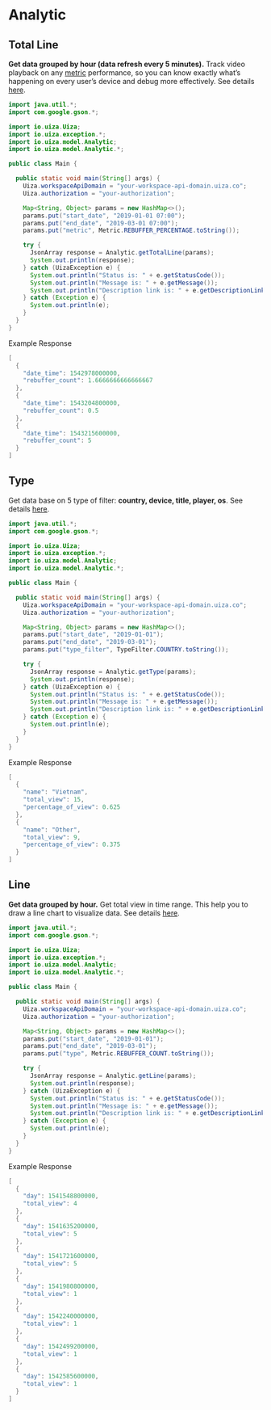 # Analytic

## Total Line

**Get data grouped by hour (data refresh every 5 minutes).**
Track video playback on any [metric](https://docs.uiza.io/#analytic-metrics) performance, so you can know exactly what’s happening on every user’s device and debug more effectively.
See details [here](https://docs.uiza.io/#total-line).

```java
import java.util.*;
import com.google.gson.*;

import io.uiza.Uiza;
import io.uiza.exception.*;
import io.uiza.model.Analytic;
import io.uiza.model.Analytic.*;

public class Main {

  public static void main(String[] args) {
    Uiza.workspaceApiDomain = "your-workspace-api-domain.uiza.co";
    Uiza.authorization = "your-authorization";

    Map<String, Object> params = new HashMap<>();
    params.put("start_date", "2019-01-01 07:00");
    params.put("end_date", "2019-03-01 07:00");
    params.put("metric", Metric.REBUFFER_PERCENTAGE.toString());

    try {
      JsonArray response = Analytic.getTotalLine(params);
      System.out.println(response);
    } catch (UizaException e) {
      System.out.println("Status is: " + e.getStatusCode());
      System.out.println("Message is: " + e.getMessage());
      System.out.println("Description link is: " + e.getDescriptionLink());
    } catch (Exception e) {
      System.out.println(e);
    }
  }
}
```

Example Response

```java
[
  {
    "date_time": 1542978000000,
    "rebuffer_count": 1.6666666666666667
  },
  {
    "date_time": 1543204800000,
    "rebuffer_count": 0.5
  },
  {
    "date_time": 1543215600000,
    "rebuffer_count": 5
  }
]
```

## Type

Get data base on 5 type of filter: **country, device, title, player, os**.
See details [here](https://docs.uiza.io/#type).

```java
import java.util.*;
import com.google.gson.*;

import io.uiza.Uiza;
import io.uiza.exception.*;
import io.uiza.model.Analytic;
import io.uiza.model.Analytic.*;

public class Main {

  public static void main(String[] args) {
    Uiza.workspaceApiDomain = "your-workspace-api-domain.uiza.co";
    Uiza.authorization = "your-authorization";

    Map<String, Object> params = new HashMap<>();
    params.put("start_date", "2019-01-01");
    params.put("end_date", "2019-03-01");
    params.put("type_filter", TypeFilter.COUNTRY.toString());

    try {
      JsonArray response = Analytic.getType(params);
      System.out.println(response);
    } catch (UizaException e) {
      System.out.println("Status is: " + e.getStatusCode());
      System.out.println("Message is: " + e.getMessage());
      System.out.println("Description link is: " + e.getDescriptionLink());
    } catch (Exception e) {
      System.out.println(e);
    }
  }
}
```

Example Response

```java
[
  {
    "name": "Vietnam",
    "total_view": 15,
    "percentage_of_view": 0.625
  },
  {
    "name": "Other",
    "total_view": 9,
    "percentage_of_view": 0.375
  }
]
```

## Line

**Get data grouped by hour.**
Get total view in time range.
This help you to draw a line chart to visualize data.
See details [here](https://docs.uiza.io/#line).

```java
import java.util.*;
import com.google.gson.*;

import io.uiza.Uiza;
import io.uiza.exception.*;
import io.uiza.model.Analytic;
import io.uiza.model.Analytic.*;

public class Main {

  public static void main(String[] args) {
    Uiza.workspaceApiDomain = "your-workspace-api-domain.uiza.co";
    Uiza.authorization = "your-authorization";

    Map<String, Object> params = new HashMap<>();
    params.put("start_date", "2019-01-01");
    params.put("end_date", "2019-03-01");
    params.put("type", Metric.REBUFFER_COUNT.toString());

    try {
      JsonArray response = Analytic.getLine(params);
      System.out.println(response);
    } catch (UizaException e) {
      System.out.println("Status is: " + e.getStatusCode());
      System.out.println("Message is: " + e.getMessage());
      System.out.println("Description link is: " + e.getDescriptionLink());
    } catch (Exception e) {
      System.out.println(e);
    }
  }
}
```

Example Response

```java
[
  {
    "day": 1541548800000,
    "total_view": 4
  },
  {
    "day": 1541635200000,
    "total_view": 5
  },
  {
    "day": 1541721600000,
    "total_view": 5
  },
  {
    "day": 1541980800000,
    "total_view": 1
  },
  {
    "day": 1542240000000,
    "total_view": 1
  },
  {
    "day": 1542499200000,
    "total_view": 1
  },
  {
    "day": 1542585600000,
    "total_view": 1
  }
]
```

